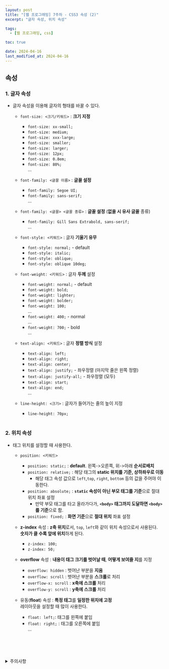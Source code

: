 ```yaml
---
layout: post
title: "[웹 프로그래밍] 7주차 - CSS3 속성 (2)"
excerpt: "글자 속성, 위치 속성"

tags:
  - [웹 프로그래밍, css]

toc: true

date: 2024-04-16
last_modified_at: 2024-04-16
---
```

## 속성
### 1. 글자 속성
- 글자 속성을 이용해 글자의 형태를 바꿀 수 있다.
  - `font-size: <크기/키워드>` : **크기 지정**
    - `font-size: xx-small;`
    - `font-size: medium;`
    - `font-size: xxx-large;`
    - `font-size: smaller;`
    - `font-size: larger;`
    - `font-size: 12px;`
    - `font-size: 0.8em;`
    - `font-size: 80%;`  
    ...

  - `font-family: <글꼴 이름>` : **글꼴 설정**
    - `font-family: Segoe UI;`
    - `font-family: sans-serif;`  
    ...
  - `font-family: <글꼴> <글꼴 종류>` : **글꼴 설정** (**없을 시 유사 글꼴** 종류)
    - `font-family: Gill Sans Extrabold, sans-serif;`  
    ...

  - `font-style: <키워드>` : 글자 **기울기 유무**
    - `font-style: normal;` - default
    - `font-style: italic;`
    - `font-style: oblique;`
    - `font-style: oblique 10deg;`

  - `font-weight: <키워드>` : 글자 **두께** 설정
    - `font-weight: normal;` - default
    - `font-weight: bold;`
    - `font-weight: lighter;`
    - `font-weight: bolder;`
    - `font-weight: 100;`  
    ...
    - `font-weight: 400;` - normal  
    ...
    - `font-weight: 700;` - bold  
    ...

  - `text-align: <키워드>` : 글자 **정렬 방식** 설정
    - `text-align: left;`
    - `text-align: right;`
    - `text-align: center;`
    - `text-align: justify;` - 좌우정렬 (마지막 줄은 왼쪽 정렬)
    - `text-align: justify-all;` - 좌우정렬 (모두)  
    - `text-align: start;`
    - `text-align: end;`  
    ...

  - `line-height: <크기>` : 글자가 들어가는 줄의 높이 지정
    - `line-height: 70px;`  

    <br>

### 2. 위치 속성
- 태그 위치를 설정할 때 사용한다.
  - `position: <키워드>`
    - `position: static;` : **default**. 왼쪽->오른쪽, 위->아래 **순서로배치**
    - `position: relative;` : 해당 태그의 **static 위치를 기준, 상하좌우로 이동**
      - 해당 태그 속성 값으로 `left`,`top`, `right`, `bottom` 등의 값을 주어야 이동한다.
    - `position: absolute;` : **`static` 속성이 아닌 부모 태그를 기준**으로 절대 위치 좌표 설정
      - 만약 부모 태그를 타고 올라가다가, **`<body>` 태그까지 도달하면 `<body>`를 기준**으로 함.
    - `position: fixed;` : **화면 기준**으로 **절대 위치** 좌표 설정  
    
  - **z-index** 속성 : **z축 위치**로서, `top`, `left`와 같이 위치 속성으로서 사용된다.  
  **숫자가 클 수록 앞에 위치**하게 된다.  
    - `z-index: 100;`
    - `z-index: 50;`  

  - **overflow** 속성 : **내용이 태그 크기를 벗어날 때**, **어떻게 보여줄 지**를 지정
    - `overflow: hidden` : 벗어난 부분을 **지움**
    - `overflow: scroll` : 벗어난 부분을 **스크롤**로 처리
    - `overflow-x: scroll` : **x축에 스크롤** 처리
    - `overflow-y: scroll` : **y축에 스크롤** 처리  

  - 유동(**float**) 속성 : **특정 태그**를 **일정한 위치에 고정**  
  레이아웃을 설정할 때 많이 사용한다.  
    - `float: left;`: 태그를 왼쪽에 붙임
    - `float: right;` : 태그를 오른쪽에 붙임  
    ...

<br>
<br>
<br>
<br>
<details>
<summary>주의사항</summary>
<div markdown="1">

이 포스팅은 강원대학교 김아욱 교수님의 웹 프로그래밍 수업을 들으며 내용을 정리 한 것입니다.  
수업 내용에 대한 저작권은 교수님께 있으니,  
다른 곳으로의 무분별한 내용 복사를 자제해 주세요.

</div>
</details> 